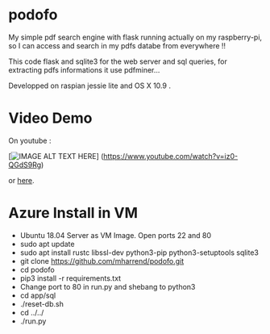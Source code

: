 # podofo
My simple pdf search engine with flask running actually on my raspberry-pi, so I can access and search in my pdfs databe from everywhere !!

This code flask and sqlite3 for the web server and sql queries, for extracting pdfs informations it use pdfminer...

Developped on raspian jessie lite and OS X 10.9 .

# Video Demo
On youtube :

[![IMAGE ALT TEXT HERE](https://img.youtube.com/vi/iz0-QGdS9Rg/0.jpg)]
(https://www.youtube.com/watch?v=iz0-QGdS9Rg)

or [here](orissermaroix.url.ph/?p=tfidf_pdf_search_engine "tf-idf pdf search engine").


# Azure Install in VM
* Ubuntu 18.04 Server as VM Image. Open ports 22 and 80
* sudo apt update
* sudo apt install rustc libssl-dev python3-pip python3-setuptools sqlite3
* git clone https://github.com/mharrend/podofo.git
* cd podofo
* pip3 install -r requirements.txt
* Change port to 80 in run.py and shebang to python3
* cd app/sql
* ./reset-db.sh
* cd ../../
* ./run.py

